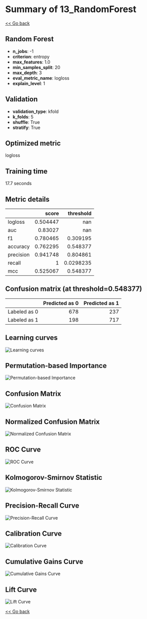# Summary of 13_RandomForest

[<< Go back](../README.md)


## Random Forest
- **n_jobs**: -1
- **criterion**: entropy
- **max_features**: 1.0
- **min_samples_split**: 20
- **max_depth**: 3
- **eval_metric_name**: logloss
- **explain_level**: 1

## Validation
 - **validation_type**: kfold
 - **k_folds**: 5
 - **shuffle**: True
 - **stratify**: True

## Optimized metric
logloss

## Training time

17.7 seconds

## Metric details
|           |    score |   threshold |
|:----------|---------:|------------:|
| logloss   | 0.504447 | nan         |
| auc       | 0.83027  | nan         |
| f1        | 0.780465 |   0.309195  |
| accuracy  | 0.762295 |   0.548377  |
| precision | 0.941748 |   0.804861  |
| recall    | 1        |   0.0298235 |
| mcc       | 0.525067 |   0.548377  |


## Confusion matrix (at threshold=0.548377)
|              |   Predicted as 0 |   Predicted as 1 |
|:-------------|-----------------:|-----------------:|
| Labeled as 0 |              678 |              237 |
| Labeled as 1 |              198 |              717 |

## Learning curves
![Learning curves](learning_curves.png)

## Permutation-based Importance
![Permutation-based Importance](permutation_importance.png)
## Confusion Matrix

![Confusion Matrix](confusion_matrix.png)


## Normalized Confusion Matrix

![Normalized Confusion Matrix](confusion_matrix_normalized.png)


## ROC Curve

![ROC Curve](roc_curve.png)


## Kolmogorov-Smirnov Statistic

![Kolmogorov-Smirnov Statistic](ks_statistic.png)


## Precision-Recall Curve

![Precision-Recall Curve](precision_recall_curve.png)


## Calibration Curve

![Calibration Curve](calibration_curve_curve.png)


## Cumulative Gains Curve

![Cumulative Gains Curve](cumulative_gains_curve.png)


## Lift Curve

![Lift Curve](lift_curve.png)



[<< Go back](../README.md)
